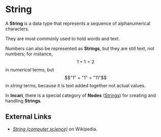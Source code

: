 # String

A **String** is a data type that represents a sequence of alphanumerical characters.

They are most commonly used to hold words and text. 

Numbers can also be represented as **Strings**, but they are still text, not numbers; for instance, $$1 + 1 = 2$$ in _numerical_ terms, but $$"1" + "1" = "11"$$ in _string_ terms, because it is text added together not actual values.

In **Incari**, there is a special category of **Nodes** ([Strings](../../toolbox/string/README.md)) for creating and handling **Strings**.


## External Links

* [_String (computer science)_](https://en.wikipedia.org/wiki/String_%28computer_science%29) on Wikipedia.